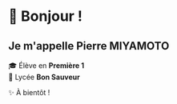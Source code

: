 # 👋 Bonjour !

## Je m'appelle **Pierre MIYAMOTO**  
🎓 Élève en **Première 1**  
🏫 Lycée **Bon Sauveur**

✨ À bientôt !

